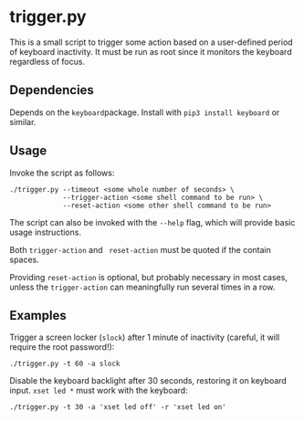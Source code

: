 # trigger.py

This is a small script to trigger some action based on a user-defined 
period of keyboard inactivity. It must be run as root since it monitors
the keyboard regardless of focus.

## Dependencies

Depends on the ```keyboard```package. Install with ```pip3 install keyboard``` or similar.

## Usage

Invoke the script as follows:
```
./trigger.py --timeout <some whole number of seconds> \
             --trigger-action <some shell command to be run> \
             --reset-action <some other shell command to be run>
```

The script can also be invoked with the ```--help``` flag, which will provide basic usage instructions.

Both ```trigger-action``` and ``` reset-action``` must be quoted if the contain spaces.

Providing ```reset-action``` is optional, but probably necessary in most cases, unless the ```trigger-action``` can meaningfully run several times in a row.

## Examples

Trigger a screen locker (```slock```) after 1 minute of inactivity (careful, it will require the root password!):
```
./trigger.py -t 60 -a slock
```

Disable the keyboard backlight after 30 seconds, restoring it on keyboard input. ```xset led *``` must work with the keyboard:
```
./trigger.py -t 30 -a 'xset led off' -r 'xset led on'

